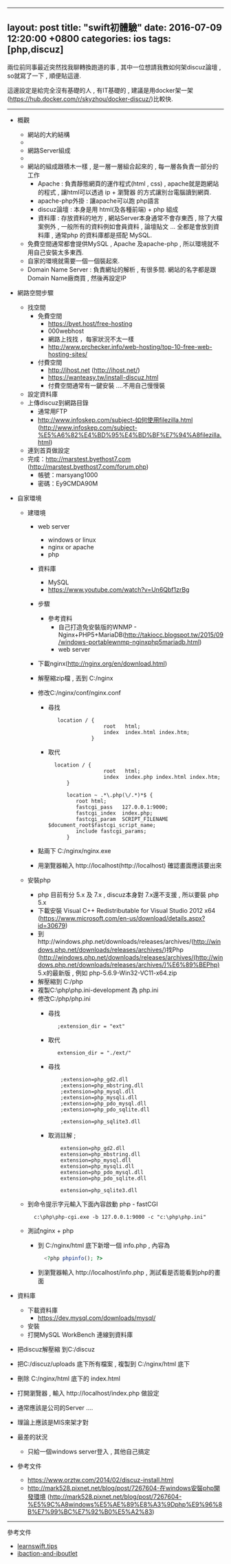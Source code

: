 ---
layout: post
title:  "swift初體驗"
date:   2016-07-09 12:20:00 +0800
categories: ios
tags: [php,discuz]
------------------

兩位前同事最近突然找我聊轉換跑道的事 , 其中一位想請我教如何架discuz論壇 , so就寫了一下 , 順便貼這邊.

這邊設定是給完全沒有基礎的人 , 有IT基礎的 , 建議是用docker架一架(https://hub.docker.com/r/skyzhou/docker-discuz/)比較快.

----

* 概觀
    * 網站的大約結構
    *
    * 網路Server組成
    *
    * 網站的組成跟積木一樣 , 是一層一層組合起來的 , 每一層各負責一部分的工作
        * Apache : 負責靜態網頁的運作程式(html , css) , apache就是跑網站的程式 , 讓html可以透過 ip + 瀏覽器 的方式讓別台電腦讀到網頁.
        * apache-php外掛 : 讓apache可以跑 php語言
        * discuz論壇 : 本身是用 html(及各種前端) + php 組成
        * 資料庫 : 存放資料的地方 , 網站Server本身通常不會存東西 , 除了大檔案例外 , 一般所有的資料例如會員資料 , 論壇貼文 ... 全都是會放到資料庫 , 通常php 的資料庫都是搭配 MySQL.
    * 免費空間通常都會提供MySQL , Apache 及apache-php  , 所以環境就不用自己安裝太多東西.
    * 自家的環境就需要一個一個裝起來.
    * Domain Name Server : 負責網址的解析 , 有很多間. 網站的名字都是跟Domain Name廠商買 , 然後再設定IP


* 網路空間步驟
    * 找空間
        * 免費空間
            * https://byet.host/free-hosting
            * 000webhost
            * 網路上找找 ，每家狀況不太一樣
            * http://www.prchecker.info/web-hosting/top-10-free-web-hosting-sites/
        * 付費空間
            * http://ihost.net (http://ihost.net/)
            * https://wanteasy.tw/install-discuz.html
            * 付費空間通常有一鍵安裝 ....不用自己慢慢裝
    * 設定資料庫
    * 上傳discuz到網路目錄
        * 通常用FTP
        * http://www.infoskep.com/subject-如何使用filezilla.html (http://www.infoskep.com/subject-%E5%A6%82%E4%BD%95%E4%BD%BF%E7%94%A8filezilla.html)
    * 連到首頁做設定
    * 完成：http://marstest.byethost7.com (http://marstest.byethost7.com/forum.php)
        * 帳號：marsyang1000
        * 密碼：Ey9CMDA90M
* 自家環境
    * 建環境
        * web server
            * windows or linux
            * nginx or apache
            * php
        * 資料庫
            * MySQL
            * https://www.youtube.com/watch?v=Un6Qbf1zrBg
        * 步驟
            * 參考資料
              * 自己打造免安裝版的WNMP - Nginx+PHP5+MariaDB(http://takiocc.blogspot.tw/2015/09/windows-portablewnmp-nginxphp5mariadb.html)
              *  web server
      *  下載nginx(http://nginx.org/en/download.html)
      *  解壓縮zip檔 , 丟到 C:/nginx
      *  修改C:/nginx/conf/nginx.conf
          * 尋找

            ~~~
               location / {
                              root   html;
                              index  index.html index.htm;
                          }
            ~~~

          * 取代

            ~~~
              location / {
                              root   html;
                              index  index.php index.html index.htm;
                  }

                  location ~ .*\.php(\/.*)*$ {
                     root html;
                     fastcgi_pass   127.0.0.1:9000;
                     fastcgi_index  index.php;
                     fastcgi_param  SCRIPT_FILENAME $document_root$fastcgi_script_name;
                     include fastcgi_params;
                  }
            ~~~

      *  點兩下 C:/nginx/nginx.exe
      *  用瀏覽器輸入 http://localhost(http://localhost) 確認畫面應該要出來
  *  安裝php
      *  php 目前有分 5.x 及 7.x , discuz本身對 7.x還不支援 , 所以要裝 php 5.x
      *  下載安裝 Visual C++ Redistributable for Visual Studio 2012 x64 (https://www.microsoft.com/en-us/download/details.aspx?id=30679)
      *  到http://windows.php.net/downloads/releases/archives/(http://windows.php.net/downloads/releases/archives/)找Php (http://windows.php.net/downloads/releases/archives/(http://windows.php.net/downloads/releases/archives/)%E6%89%BEPhp) 5.x的最新版 , 例如 php-5.6.9-Win32-VC11-x64.zip
      * 解壓縮到 C:/php
      * 複製C:\php\php.ini-development 為 php.ini
      * 修改C:/php/php.ini
          * 尋找

              ~~~
                 ;extension_dir = "ext"
              ~~~

          * 取代

              ~~~
                 extension_dir = "./ext/"
              ~~~
 
          * 尋找

              ~~~
                  ;extension=php_gd2.dll
                  ;extension=php_mbstring.dll
                  ;extension=php_mysql.dll
                  ;extension=php_mysqli.dll
                  ;extension=php_pdo_mysql.dll
                  ;extension=php_pdo_sqlite.dll
    
                  ;extension=php_sqlite3.dll
              ~~~

          * 取消註解 ;

              ~~~
                  extension=php_gd2.dll
                  extension=php_mbstring.dll
                  extension=php_mysql.dll
                  extension=php_mysqli.dll
                  extension=php_pdo_mysql.dll
                  extension=php_pdo_sqlite.dll
    
                  extension=php_sqlite3.dll
              ~~~

  * 到命令提示字元輸入下面內容啟動 php - fastCGI
      ~~~
        c:\php\php-cgi.exe -b 127.0.0.1:9000 -c "c:\php\php.ini"
      ~~~
  * 測試nginx + php
      * 到 C:/nginx/html 底下新增一個 info.php  , 內容為

        ~~~php
          <?php phpinfo(); ?>
        ~~~

      * 到瀏覽器輸入 http://localhost/info.php , 測試看是否能看到php的畫面
* 資料庫
  * 下載資料庫
      * https://dev.mysql.com/downloads/mysql/
  * 安裝
  * 打開MySQL WorkBench 連線到資料庫
* 把discuz解壓縮 到C:/discuz
* 把C:/discuz/uploads 底下所有檔案 , 複製到 C:/nginx/html 底下
* 刪除 C:/nginx/html 底下的 index.html
* 打開瀏覽器 , 輸入 http://localhost/index.php 做設定
* 通常應該是公司的Server ....
* 理論上應該是MIS來架才對
* 最差的狀況
  * 只給一個windows server登入 , 其他自己搞定
* 參考文件
    * https://www.orztw.com/2014/02/discuz-install.html
    * http://mark528.pixnet.net/blog/post/7267604-在windows安裝php開發環境 (http://mark528.pixnet.net/blog/post/7267604-%E5%9C%A8windows%E5%AE%89%E8%A3%9Dphp%E9%96%8B%E7%99%BC%E7%92%B0%E5%A2%83)

----

參考文件

* [learnswift.tips](http://www.learnswift.tips)
* [ibaction-and-iboutlet](https://thatthinginswift.com/ibaction-and-iboutlet/)
